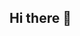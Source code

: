 ## Hi there 👋

<!--
**JustinDCalderon/JustinDCalderon** is a ✨ _special_ ✨ repository because its `README.md` (this file) appears on your GitHub profile.

Here are some ideas to get you started:

- 🔭 I’m currently working on finishing up my studies at TripleTen Academy
- 🌱 I’m currently learning the basics of Power BI
- 👯 I’m looking to collaborate on anything that would prepare me for a job in this space
- 🤔 I’m looking for help with networking with recruiters 
- 💬 Ask me about anything! I'm extremely friendly and always happy to converse with new people
- 📫 How to reach me: Email (listed on profie), I'm also extremely active on Instagram @wrx_vb (Huge car enthusiast) 
- ⚡ Fun fact: I'm extremly proficent in Adobe Photoshop, Lightroom, and Final Cut. I also am very passionate about motorsports and working on my own car!
